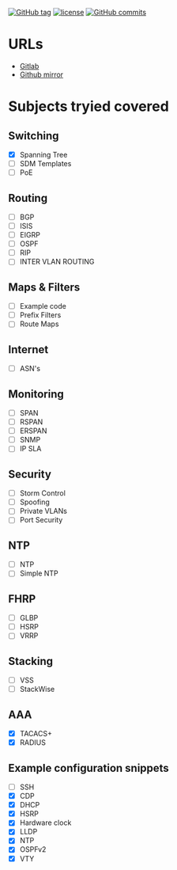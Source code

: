 [![GitHub tag](https://img.shields.io/github/tag/netravnen/CiscoLabNotes.svg)](https://gitlab.com/netravnen/CiscoLabNotes)
[![license](https://img.shields.io/github/license/netravnen/CiscoLabNotes.svg)](https://gitlab.com/netravnen/CiscoLabNotes/blob/master/LICENSE.md)
[![GitHub commits](https://img.shields.io/github/commits-since/netravnen/CiscoLabNotes/v0.3.0.svg)](https://gitlab.com/netravnen/CiscoLabNotes/commits/master)

# URLs
- [Gitlab][repo-origin]
- [Github mirror][repo-mirror]

# Subjects tryied covered

## Switching
- [X] Spanning Tree
- [ ] SDM Templates
- [ ] PoE

## Routing
- [ ] BGP
- [ ] ISIS
- [ ] EIGRP
- [ ] OSPF
- [ ] RIP
- [ ] INTER VLAN ROUTING

## Maps & Filters
- [ ] Example code
- [ ] Prefix Filters
- [ ] Route Maps

## Internet
- [ ] ASN's

## Monitoring
- [ ] SPAN
- [ ] RSPAN
- [ ] ERSPAN
- [ ] SNMP
- [ ] IP SLA

## Security
- [ ] Storm Control
- [ ] Spoofing
- [ ] Private VLANs
- [ ] Port Security

## NTP
- [ ] NTP
- [ ] Simple NTP

## FHRP
- [ ] GLBP
- [ ] HSRP
- [ ] VRRP

## Stacking
- [ ] VSS
- [ ] StackWise

## AAA
- [X] TACACS+
- [X] RADIUS

## Example configuration snippets
- [ ] SSH
- [X] CDP
- [X] DHCP
- [X] HSRP
- [X] Hardware clock
- [X] LLDP
- [X] NTP
- [X] OSPFv2
- [X] VTY

[repo-origin]: https://gitlab.com/netravnen/CiscoLabNotes
[repo-mirror]: https://github.com/netravnen/CiscoLabNotes
